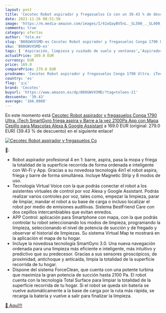 ```yaml
---
layout: post
title: 'Cecotec Robot aspirador y fregasuelos Co con un 39.43 % de descuento'
date: 2021-11-26 08:51:50
image: 'https://m.media-amazon.com/images/I/41oQayBV5nL._SL500_._SL400_.jpg'
comments: true
category: ofertas
author: 'tole.es'
slug: 'B08GWVXSMD-es Cecotec Robot aspirador y fregasuelos Conga 1790 Ultra....'
sku: 'B08GWVXSMD-es'
tags: [ 'Aspiración, limpieza y cuidado de suelo y ventanas','Aspiradoras','Hogar y cocina','Robots aspiradores','alexa','cecotec', ]
actualPrice: 169.0 EUR
currency: EUR
price: 169.0
comparePrice: 279.0 EUR
prodname: 'Cecotec Robot aspirador y fregasuelos Conga 1790 Ultra. iTech SmartGyro  friega  aspira y Barre a la vez  2100Pa  App con Mapa  Cepillo para Mascotas  Alexa & Google Assistant'
country: 'es'
flag: '🇪🇸'
brand: 'Cecotec'
buyurl: 'https://www.amazon.es/dp/B08GWVXSMD/?tag=tolees-21'
descuento: '39.43'
average: '166.0808'
---
```


En este momento está [Cecotec Robot aspirador y fregasuelos Conga 1790 Ultra. iTech SmartGyro  friega  aspira y Barre a la vez  2100Pa  App con Mapa  Cepillo para Mascotas  Alexa & Google Assistant](https://www.amazon.es/dp/B08GWVXSMD/?tag=tolees-21) a 169.0 EUR (original: 279.0 EUR) (39.43 %  de descuento) en el siguiente enlace!

[![Cecotec Robot aspirador y fregasuelos Co](https://m.media-amazon.com/images/I/41oQayBV5nL._SL500_._SL400_.jpg)](https://www.amazon.es/dp/B08GWVXSMD/?tag=tolees-21)

🔎:

- Robot aspirador profesional 4 en 1: barre, aspira, pasa la mopa y friega la totalidad de la superficie recorrida de forma ordenada e inteligente con Wi-Fi y App. Gracias a su novedosa tecnología 4in1 el robot aspira, friega y barre de forma simultánea. Incluye Magnetic Strip y 8 modos de uso.
- Tecnología Virtual Voice con la que podrás conectar el robot a los asistentes virtuales de control por voz Alexa y Google Assistant. Podrás realizar varios controles por voz, tales como, empezar la limpieza, parar de limpiar, mandar el robot a su base de carga o incluso localizar el robot por medio de emisiones auditivas. Sistema BestFriend Care con dos cepillos intercambiables que evitan enredos.
- APP Control: aplicación para Smartphone con mapa, con la que podrás controlar tu robot seleccionando los modos de limpieza, programando la limpieza, seleccionando el nivel de potencia de succión y de fregado y observar el historial de limpiezas. Su sistema Virtual Map te mostrará en la aplicación el mapa de tu hogar.
- Incluye la novedosa tecnología SmartGyro 3.0. Una nueva navegación ordenada para una limpieza más eficiente e inteligente, más intuitivo y predictivo que su predecesor. Gracias a sus sensores giroscópicos, de proximidad, antichoque y anticaída, limpia la totalidad de la superficie recorrida de tu hogar.
- Dispone del sistema ForceClean, que cuenta con una potente turbina que maximiza la gran potencia de succión hasta 2100 Pa. El robot cuenta con la tecnología Total Surface para limpiar la totalidad de la superficie recorrida de tu hogar. Si el robot se queda sin batería se vuelve automáticamente a la base de carga por la ruta más rápida, se recarga la batería y vuelve a salir para finalizar la limpieza.

[🛒 Aquí!!!](https://www.amazon.es/dp/B08GWVXSMD/?tag=tolees-21)

